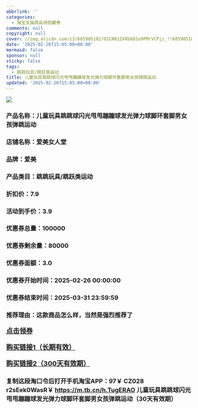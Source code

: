 ```yaml
---
abbrlink: ''
categories:
  - 淘宝天猫商品领隐藏券
comments: null
copyright: null
cover: //img.alicdn.com/i3/685905182/O1CN01IkRb6D1o9PMrVCPjz_!!685905182.jpg
date: '2025-02-26T15:05:00+08:00'
mermaid: false
sponsor: null
sticky: false
tags:
  - 跳跳玩具/跳跃类运动
title: 儿童玩具跳跳球闪光甩甩蹦蹦球发光弹力球脚环套脚男女孩弹跳运动
updated: '2025-02-26T15:05:00+08:00'
--- 
```


![](//img.alicdn.com/i3/685905182/O1CN01IkRb6D1o9PMrVCPjz_!!685905182.jpg)

### 产品名称：儿童玩具跳跳球闪光甩甩蹦蹦球发光弹力球脚环套脚男女孩弹跳运动
### 店铺名称：爱美女人堂
### 品牌：爱美
### 产品类目：跳跳玩具/跳跃类运动
### 折扣价：7.9
### 活动到手价：3.9
### 优惠券总量：100000
### 优惠券剩余量：80000
### 优惠券面额：3.0
### 优惠券开始时间：2025-02-26 00:00:00	
### 优惠券结束时间：2025-03-31 23:59:59	
### 推荐理由：这款商品怎么样，当然是强烈推荐了

<p style="font-size: 18px; font-weight: bold;">
  <a href="https://uland.taobao.com/coupon/edetail?e=v9WLp9ctJ%2FalhHvvyUNXZfh8CuWt5YH5OVuOuRD5gLJMmdsrkidbOWgpcJRl3wFwcV%2FlEyhmp8DPFRFelgdNwrzZCaa0jPkyNr7m8pbu%2FFP1Z8X8WDyxZwNOvOWUWC7HqAkkUo9GyP26HLp3azoVFiTsFs8hRhSMI%2BtaUgbudUxA%2B536asYsLU%2F9Zk7cDx8UI8pw0IfAr8Dp8TthBB%2FDxj%2FmQ7%2BbpafcT3N%2Fb083ABHRvhijMLhcr2g8eGyYf0as%2BtwibKY2GWrJMCGameEmjWCOX4iEn8zSy7dmUd94lCNKNdlAuA1%2FPVjR5yl66c8DcMu3IBhfqQDuG8Qvu8yX0IgqQCUj%2Ffq5&traceId=2166d8db17407296732636749d133b&union_lens=lensId%3AOPT%401740729685%400bbb5448_0e37_1954b9317ef_b169%4001%40eyJmbG9vcklkIjo3MzM1NH0ie" target="_blank">点击领券</a>
</p>
<p style="font-size: 18px; font-weight: bold;">
  <a href="https://s.click.taobao.com/t?e=m%3D2%26s%3DDflD1KWIDpFw4vFB6t2Z2ueEDrYVVa64LKpWJ%2Bin0XLjf2vlNIV67kkfnVn6TwKdP9LlJoUu0c73ID%2FV1RqsF4wnCJeELi4I%2FIEn%2BS1IjHAB0ghlTd7WlZVm%2FOAUUFw71qrpxiwMoCNxc1AtbZGVS4EINeDvMzT6UgYspNTniYGMHuv7RoNv0dIOLe2GUnGWK3GkZDPC4%2Bx2U2RBTKHxB1uTjMpzbP8kUYqr%2BilWhTAXk6ZN%2FIlGZ9IqjJQL5rAvOd7e9PitIF%2FGNuJqracjspGZ9wPRcXV%2BBfuqljaE3xpNzuMLUNyvdGl4iwzFEl4UvS%2B0sL08mhUhhQs2DjqgEA%3D%3D" target="_blank">购买链接1（长期有效）</a>
</p>
<p style="font-size: 18px; font-weight: bold;">
  <a href="https://s.click.taobao.com/EgM5TNs" target="_blank">购买链接2（300天有效期）</a>
</p>

### 复制这段淘口令后打开手机淘宝APP：97￥ CZ028 r2sEek0WasR￥ https://m.tb.cn/h.TugERAO  儿童玩具跳跳球闪光甩甩蹦蹦球发光弹力球脚环套脚男女孩弹跳运动（30天有效期）
